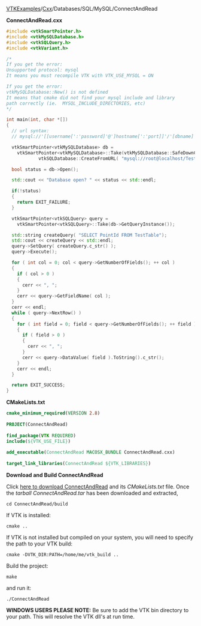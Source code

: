 [VTKExamples](/home/)/[Cxx](/Cxx)/Databases/SQL/MySQL/ConnectAndRead

**ConnectAndRead.cxx**
```c++
#include <vtkSmartPointer.h>
#include <vtkMySQLDatabase.h>
#include <vtkSQLQuery.h>
#include <vtkVariant.h>

/*
If you get the error:
Unsupported protocol: mysql
It means you must recompile VTK with VTK_USE_MYSQL = ON

If you get the error:
vtkMySQLDatabase::New() is not defined
It means that cmake did not find your mysql include and library
path correctly (ie.  MYSQL_INCLUDE_DIRECTORIES, etc)
*/

int main(int, char *[])
{
  // url syntax:
  // mysql://'[[username[':'password]'@']hostname[':'port]]'/'[dbname]

  vtkSmartPointer<vtkMySQLDatabase> db =
    vtkSmartPointer<vtkMySQLDatabase>::Take(vtkMySQLDatabase::SafeDownCast(
            vtkSQLDatabase::CreateFromURL( "mysql://root@localhost/TestDatabase" ) ));

  bool status = db->Open();

  std::cout << "Database open? " << status << std::endl;

  if(!status)
  {
    return EXIT_FAILURE;
  }

  vtkSmartPointer<vtkSQLQuery> query =
    vtkSmartPointer<vtkSQLQuery>::Take(db->GetQueryInstance());

  std::string createQuery( "SELECT PointId FROM TestTable");
  std::cout << createQuery << std::endl;
  query->SetQuery( createQuery.c_str() );
  query->Execute();

  for ( int col = 0; col < query->GetNumberOfFields(); ++ col )
  {
    if ( col > 0 )
    {
      cerr << ", ";
    }
    cerr << query->GetFieldName( col );
  }
  cerr << endl;
  while ( query->NextRow() )
  {
    for ( int field = 0; field < query->GetNumberOfFields(); ++ field )
    {
      if ( field > 0 )
      {
        cerr << ", ";
      }
      cerr << query->DataValue( field ).ToString().c_str();
    }
    cerr << endl;
  }

  return EXIT_SUCCESS;
}
```
**CMakeLists.txt**
```cmake
cmake_minimum_required(VERSION 2.8)
 
PROJECT(ConnectAndRead)
 
find_package(VTK REQUIRED)
include(${VTK_USE_FILE})
 
add_executable(ConnectAndRead MACOSX_BUNDLE ConnectAndRead.cxx)
 
target_link_libraries(ConnectAndRead ${VTK_LIBRARIES})
```

**Download and Build ConnectAndRead**

Click [here to download ConnectAndRead](https://github.com/lorensen/VTKWikiExamplesTarballs/raw/master/ConnectAndRead.tar) and its *CMakeLists.txt* file.
Once the *tarball ConnectAndRead.tar* has been downloaded and extracted,
```
cd ConnectAndRead/build 
```
If VTK is installed:
```
cmake ..
```
If VTK is not installed but compiled on your system, you will need to specify the path to your VTK build:
```
cmake -DVTK_DIR:PATH=/home/me/vtk_build ..
```
Build the project:
```
make
```
and run it:
```
./ConnectAndRead
```
**WINDOWS USERS PLEASE NOTE:** Be sure to add the VTK bin directory to your path. This will resolve the VTK dll's at run time.

